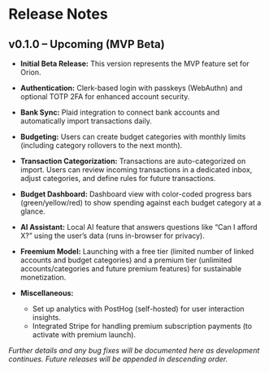 # Release Notes

## v0.1.0 – Upcoming (MVP Beta)

- **Initial Beta Release:** This version represents the MVP feature set for Orion.

- **Authentication:** Clerk-based login with passkeys (WebAuthn) and optional TOTP 2FA for enhanced account security.

- **Bank Sync:** Plaid integration to connect bank accounts and automatically import transactions daily.

- **Budgeting:** Users can create budget categories with monthly limits (including category rollovers to the next month).

- **Transaction Categorization:** Transactions are auto-categorized on import. Users can review incoming transactions in a dedicated inbox, adjust categories, and define rules for future transactions.

- **Budget Dashboard:** Dashboard view with color-coded progress bars (green/yellow/red) to show spending against each budget category at a glance.

- **AI Assistant:** Local AI feature that answers questions like “Can I afford X?” using the user’s data (runs in-browser for privacy).

- **Freemium Model:** Launching with a free tier (limited number of linked accounts and budget categories) and a premium tier (unlimited accounts/categories and future premium features) for sustainable monetization.

- **Miscellaneous:**

  - Set up analytics with PostHog (self-hosted) for user interaction insights.
  - Integrated Stripe for handling premium subscription payments (to activate with premium launch).

_Further details and any bug fixes will be documented here as development continues. Future releases will be appended in descending order._

